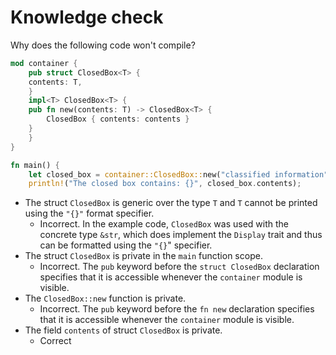 # Knowledge check

Why does the following code won't compile?

```rust
mod container {
    pub struct ClosedBox<T> {
	contents: T,
    }
    impl<T> ClosedBox<T> {
	pub fn new(contents: T) -> ClosedBox<T> {
	    ClosedBox { contents: contents }
	}
    }
}

fn main() {
    let closed_box = container::ClosedBox::new("classified information");
    println!("The closed box contains: {}", closed_box.contents);
```

-   The struct `ClosedBox` is generic over the type `T` and `T` cannot be printed using the `"{}"`
    format specifier.
    -   Incorrect. In the example code, `ClosedBox` was used with the concrete type `&str`, which
        does implement the `Display` trait and thus can be formatted using the `"{}`" specifier.
-   The struct `ClosedBox` is private in the `main` function scope.
    -   Incorrect. The `pub` keyword before the `struct ClosedBox` declaration specifies that it is
        accessible whenever the `container` module is visible.
-   The `ClosedBox::new` function is private.
    -   Incorrect. The `pub` keyword before the `fn new` declaration specifies that it is accessible
        whenever the `container` module is visible.
-   The field `contents` of struct `ClosedBox` is private.
    -   Correct
